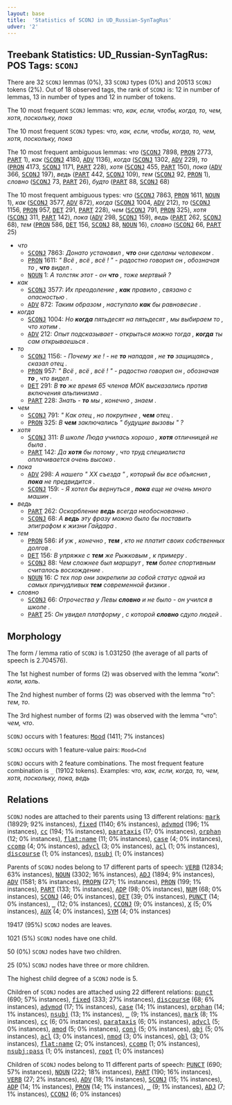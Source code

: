 ```yaml
---
layout: base
title:  'Statistics of SCONJ in UD_Russian-SynTagRus'
udver: '2'
---
```


## Treebank Statistics: UD_Russian-SynTagRus: POS Tags: `SCONJ`

There are 32 `SCONJ` lemmas (0%), 33 `SCONJ` types (0%) and 20513 `SCONJ` tokens (2%).
Out of 18 observed tags, the rank of `SCONJ` is: 12 in number of lemmas, 13 in number of types and 12 in number of tokens.

The 10 most frequent `SCONJ` lemmas: <em>что, как, если, чтобы, когда, то, чем, хотя, поскольку, пока</em>

The 10 most frequent `SCONJ` types:  <em>что, как, если, чтобы, когда, то, чем, хотя, поскольку, пока</em>

The 10 most frequent ambiguous lemmas: <em>что</em> (<tt><a href="ru_syntagrus-pos-SCONJ.html">SCONJ</a></tt> 7898, <tt><a href="ru_syntagrus-pos-PRON.html">PRON</a></tt> 2773, <tt><a href="ru_syntagrus-pos-PART.html">PART</a></tt> 1), <em>как</em> (<tt><a href="ru_syntagrus-pos-SCONJ.html">SCONJ</a></tt> 4180, <tt><a href="ru_syntagrus-pos-ADV.html">ADV</a></tt> 1136), <em>когда</em> (<tt><a href="ru_syntagrus-pos-SCONJ.html">SCONJ</a></tt> 1302, <tt><a href="ru_syntagrus-pos-ADV.html">ADV</a></tt> 229), <em>то</em> (<tt><a href="ru_syntagrus-pos-PRON.html">PRON</a></tt> 4173, <tt><a href="ru_syntagrus-pos-SCONJ.html">SCONJ</a></tt> 1171, <tt><a href="ru_syntagrus-pos-PART.html">PART</a></tt> 228), <em>хотя</em> (<tt><a href="ru_syntagrus-pos-SCONJ.html">SCONJ</a></tt> 455, <tt><a href="ru_syntagrus-pos-PART.html">PART</a></tt> 150), <em>пока</em> (<tt><a href="ru_syntagrus-pos-ADV.html">ADV</a></tt> 366, <tt><a href="ru_syntagrus-pos-SCONJ.html">SCONJ</a></tt> 197), <em>ведь</em> (<tt><a href="ru_syntagrus-pos-PART.html">PART</a></tt> 442, <tt><a href="ru_syntagrus-pos-SCONJ.html">SCONJ</a></tt> 109), <em>тем</em> (<tt><a href="ru_syntagrus-pos-SCONJ.html">SCONJ</a></tt> 92, <tt><a href="ru_syntagrus-pos-PRON.html">PRON</a></tt> 1), <em>словно</em> (<tt><a href="ru_syntagrus-pos-SCONJ.html">SCONJ</a></tt> 73, <tt><a href="ru_syntagrus-pos-PART.html">PART</a></tt> 26), <em>будто</em> (<tt><a href="ru_syntagrus-pos-PART.html">PART</a></tt> 88, <tt><a href="ru_syntagrus-pos-SCONJ.html">SCONJ</a></tt> 68)

The 10 most frequent ambiguous types:  <em>что</em> (<tt><a href="ru_syntagrus-pos-SCONJ.html">SCONJ</a></tt> 7863, <tt><a href="ru_syntagrus-pos-PRON.html">PRON</a></tt> 1611, <tt><a href="ru_syntagrus-pos-NOUN.html">NOUN</a></tt> 1), <em>как</em> (<tt><a href="ru_syntagrus-pos-SCONJ.html">SCONJ</a></tt> 3577, <tt><a href="ru_syntagrus-pos-ADV.html">ADV</a></tt> 872), <em>когда</em> (<tt><a href="ru_syntagrus-pos-SCONJ.html">SCONJ</a></tt> 1004, <tt><a href="ru_syntagrus-pos-ADV.html">ADV</a></tt> 212), <em>то</em> (<tt><a href="ru_syntagrus-pos-SCONJ.html">SCONJ</a></tt> 1156, <tt><a href="ru_syntagrus-pos-PRON.html">PRON</a></tt> 957, <tt><a href="ru_syntagrus-pos-DET.html">DET</a></tt> 291, <tt><a href="ru_syntagrus-pos-PART.html">PART</a></tt> 228), <em>чем</em> (<tt><a href="ru_syntagrus-pos-SCONJ.html">SCONJ</a></tt> 791, <tt><a href="ru_syntagrus-pos-PRON.html">PRON</a></tt> 325), <em>хотя</em> (<tt><a href="ru_syntagrus-pos-SCONJ.html">SCONJ</a></tt> 311, <tt><a href="ru_syntagrus-pos-PART.html">PART</a></tt> 142), <em>пока</em> (<tt><a href="ru_syntagrus-pos-ADV.html">ADV</a></tt> 298, <tt><a href="ru_syntagrus-pos-SCONJ.html">SCONJ</a></tt> 159), <em>ведь</em> (<tt><a href="ru_syntagrus-pos-PART.html">PART</a></tt> 262, <tt><a href="ru_syntagrus-pos-SCONJ.html">SCONJ</a></tt> 68), <em>тем</em> (<tt><a href="ru_syntagrus-pos-PRON.html">PRON</a></tt> 586, <tt><a href="ru_syntagrus-pos-DET.html">DET</a></tt> 156, <tt><a href="ru_syntagrus-pos-SCONJ.html">SCONJ</a></tt> 88, <tt><a href="ru_syntagrus-pos-NOUN.html">NOUN</a></tt> 16), <em>словно</em> (<tt><a href="ru_syntagrus-pos-SCONJ.html">SCONJ</a></tt> 66, <tt><a href="ru_syntagrus-pos-PART.html">PART</a></tt> 25)


* <em>что</em>
  * <tt><a href="ru_syntagrus-pos-SCONJ.html">SCONJ</a></tt> 7863: <em>Донато установил , <b>что</b> они сделаны человеком .</em>
  * <tt><a href="ru_syntagrus-pos-PRON.html">PRON</a></tt> 1611: <em>" Всё , всё , всё ! " - радостно говорил он , обозначая то , <b>что</b> видел .</em>
  * <tt><a href="ru_syntagrus-pos-NOUN.html">NOUN</a></tt> 1: <em>А толстяк этот - он <b>что</b> , тоже мертвый ?</em>
* <em>как</em>
  * <tt><a href="ru_syntagrus-pos-SCONJ.html">SCONJ</a></tt> 3577: <em>Их преодоление , <b>как</b> правило , связано с опасностью .</em>
  * <tt><a href="ru_syntagrus-pos-ADV.html">ADV</a></tt> 872: <em>Таким образом , наступало <b>как</b> бы равновесие .</em>
* <em>когда</em>
  * <tt><a href="ru_syntagrus-pos-SCONJ.html">SCONJ</a></tt> 1004: <em>Но <b>когда</b> пятьдесят на пятьдесят , мы выбираем то , что хотим .</em>
  * <tt><a href="ru_syntagrus-pos-ADV.html">ADV</a></tt> 212: <em>Опыт подсказывает - открыться можно тогда , <b>когда</b> ты сам открываешься .</em>
* <em>то</em>
  * <tt><a href="ru_syntagrus-pos-SCONJ.html">SCONJ</a></tt> 1156: <em>- Почему же ! - не <b>то</b> нападая , не <b>то</b> защищаясь , сказал отец .</em>
  * <tt><a href="ru_syntagrus-pos-PRON.html">PRON</a></tt> 957: <em>" Всё , всё , всё ! " - радостно говорил он , обозначая <b>то</b> , что видел .</em>
  * <tt><a href="ru_syntagrus-pos-DET.html">DET</a></tt> 291: <em>В <b>то</b> же время 65 членов МОК высказались против включения альпинизма .</em>
  * <tt><a href="ru_syntagrus-pos-PART.html">PART</a></tt> 228: <em>Знать - <b>то</b> мы , конечно , знаем .</em>
* <em>чем</em>
  * <tt><a href="ru_syntagrus-pos-SCONJ.html">SCONJ</a></tt> 791: <em>" Как отец , но покрупнее , <b>чем</b> отец .</em>
  * <tt><a href="ru_syntagrus-pos-PRON.html">PRON</a></tt> 325: <em>В <b>чем</b> заключались " будущие вызовы " ?</em>
* <em>хотя</em>
  * <tt><a href="ru_syntagrus-pos-SCONJ.html">SCONJ</a></tt> 311: <em>В школе Люда училась хорошо , <b>хотя</b> отличницей не была .</em>
  * <tt><a href="ru_syntagrus-pos-PART.html">PART</a></tt> 142: <em>Да <b>хотя</b> бы потому , что труд специалиста оплачивается очень высоко .</em>
* <em>пока</em>
  * <tt><a href="ru_syntagrus-pos-ADV.html">ADV</a></tt> 298: <em>А нашего " XX съезда " , который бы все объяснил , <b>пока</b> не предвидится .</em>
  * <tt><a href="ru_syntagrus-pos-SCONJ.html">SCONJ</a></tt> 159: <em>- Я хотел бы вернуться , <b>пока</b> еще не очень много машин .</em>
* <em>ведь</em>
  * <tt><a href="ru_syntagrus-pos-PART.html">PART</a></tt> 262: <em>Оскорбление <b>ведь</b> всегда необоснованно .</em>
  * <tt><a href="ru_syntagrus-pos-SCONJ.html">SCONJ</a></tt> 68: <em>А <b>ведь</b> эту фразу можно было бы поставить эпиграфом к жизни Гайдара .</em>
* <em>тем</em>
  * <tt><a href="ru_syntagrus-pos-PRON.html">PRON</a></tt> 586: <em>И уж , конечно , <b>тем</b> , кто не платит своих собственных долгов .</em>
  * <tt><a href="ru_syntagrus-pos-DET.html">DET</a></tt> 156: <em>В упряжке с <b>тем</b> же Рыжковым , к примеру .</em>
  * <tt><a href="ru_syntagrus-pos-SCONJ.html">SCONJ</a></tt> 88: <em>Чем сложнее был маршрут , <b>тем</b> более спортивным считалось восхождение .</em>
  * <tt><a href="ru_syntagrus-pos-NOUN.html">NOUN</a></tt> 16: <em>С тех пор они закрепили за собой статус одной из самых причудливых <b>тем</b> современной физики .</em>
* <em>словно</em>
  * <tt><a href="ru_syntagrus-pos-SCONJ.html">SCONJ</a></tt> 66: <em>Отрочества у Левы <b>словно</b> и не было - он учился в школе .</em>
  * <tt><a href="ru_syntagrus-pos-PART.html">PART</a></tt> 25: <em>Он увидел платформу , с которой <b>словно</b> сдуло людей .</em>

## Morphology

The form / lemma ratio of `SCONJ` is 1.031250 (the average of all parts of speech is 2.704576).

The 1st highest number of forms (2) was observed with the lemma “коли”: <em>коли, коль</em>.

The 2nd highest number of forms (2) was observed with the lemma “то”: <em>тем, то</em>.

The 3rd highest number of forms (2) was observed with the lemma “что”: <em>чем, что</em>.

`SCONJ` occurs with 1 features: <tt><a href="ru_syntagrus-feat-Mood.html">Mood</a></tt> (1411; 7% instances)

`SCONJ` occurs with 1 feature-value pairs: `Mood=Cnd`

`SCONJ` occurs with 2 feature combinations.
The most frequent feature combination is `_` (19102 tokens).
Examples: <em>что, как, если, когда, то, чем, хотя, поскольку, пока, ведь</em>


## Relations

`SCONJ` nodes are attached to their parents using 13 different relations: <tt><a href="ru_syntagrus-dep-mark.html">mark</a></tt> (18929; 92% instances), <tt><a href="ru_syntagrus-dep-fixed.html">fixed</a></tt> (1140; 6% instances), <tt><a href="ru_syntagrus-dep-advmod.html">advmod</a></tt> (196; 1% instances), <tt><a href="ru_syntagrus-dep-cc.html">cc</a></tt> (194; 1% instances), <tt><a href="ru_syntagrus-dep-parataxis.html">parataxis</a></tt> (17; 0% instances), <tt><a href="ru_syntagrus-dep-orphan.html">orphan</a></tt> (12; 0% instances), <tt><a href="ru_syntagrus-dep-flat-name.html">flat:name</a></tt> (11; 0% instances), <tt><a href="ru_syntagrus-dep-case.html">case</a></tt> (4; 0% instances), <tt><a href="ru_syntagrus-dep-ccomp.html">ccomp</a></tt> (4; 0% instances), <tt><a href="ru_syntagrus-dep-advcl.html">advcl</a></tt> (3; 0% instances), <tt><a href="ru_syntagrus-dep-acl.html">acl</a></tt> (1; 0% instances), <tt><a href="ru_syntagrus-dep-discourse.html">discourse</a></tt> (1; 0% instances), <tt><a href="ru_syntagrus-dep-nsubj.html">nsubj</a></tt> (1; 0% instances)

Parents of `SCONJ` nodes belong to 17 different parts of speech: <tt><a href="ru_syntagrus-pos-VERB.html">VERB</a></tt> (12834; 63% instances), <tt><a href="ru_syntagrus-pos-NOUN.html">NOUN</a></tt> (3302; 16% instances), <tt><a href="ru_syntagrus-pos-ADJ.html">ADJ</a></tt> (1894; 9% instances), <tt><a href="ru_syntagrus-pos-ADV.html">ADV</a></tt> (1581; 8% instances), <tt><a href="ru_syntagrus-pos-PROPN.html">PROPN</a></tt> (271; 1% instances), <tt><a href="ru_syntagrus-pos-PRON.html">PRON</a></tt> (199; 1% instances), <tt><a href="ru_syntagrus-pos-PART.html">PART</a></tt> (133; 1% instances), <tt><a href="ru_syntagrus-pos-ADP.html">ADP</a></tt> (98; 0% instances), <tt><a href="ru_syntagrus-pos-NUM.html">NUM</a></tt> (68; 0% instances), <tt><a href="ru_syntagrus-pos-SCONJ.html">SCONJ</a></tt> (46; 0% instances), <tt><a href="ru_syntagrus-pos-DET.html">DET</a></tt> (39; 0% instances), <tt><a href="ru_syntagrus-pos-PUNCT.html">PUNCT</a></tt> (14; 0% instances), <tt><a href="ru_syntagrus-dep-_.html">_</a></tt> (12; 0% instances), <tt><a href="ru_syntagrus-pos-CCONJ.html">CCONJ</a></tt> (9; 0% instances), <tt><a href="ru_syntagrus-pos-X.html">X</a></tt> (5; 0% instances), <tt><a href="ru_syntagrus-pos-AUX.html">AUX</a></tt> (4; 0% instances), <tt><a href="ru_syntagrus-pos-SYM.html">SYM</a></tt> (4; 0% instances)

19417 (95%) `SCONJ` nodes are leaves.

1021 (5%) `SCONJ` nodes have one child.

50 (0%) `SCONJ` nodes have two children.

25 (0%) `SCONJ` nodes have three or more children.

The highest child degree of a `SCONJ` node is 5.

Children of `SCONJ` nodes are attached using 22 different relations: <tt><a href="ru_syntagrus-dep-punct.html">punct</a></tt> (690; 57% instances), <tt><a href="ru_syntagrus-dep-fixed.html">fixed</a></tt> (333; 27% instances), <tt><a href="ru_syntagrus-dep-discourse.html">discourse</a></tt> (68; 6% instances), <tt><a href="ru_syntagrus-dep-advmod.html">advmod</a></tt> (17; 1% instances), <tt><a href="ru_syntagrus-dep-case.html">case</a></tt> (14; 1% instances), <tt><a href="ru_syntagrus-dep-orphan.html">orphan</a></tt> (14; 1% instances), <tt><a href="ru_syntagrus-dep-nsubj.html">nsubj</a></tt> (13; 1% instances), <tt><a href="ru_syntagrus-dep-_.html">_</a></tt> (9; 1% instances), <tt><a href="ru_syntagrus-dep-mark.html">mark</a></tt> (8; 1% instances), <tt><a href="ru_syntagrus-dep-cc.html">cc</a></tt> (6; 0% instances), <tt><a href="ru_syntagrus-dep-parataxis.html">parataxis</a></tt> (6; 0% instances), <tt><a href="ru_syntagrus-dep-advcl.html">advcl</a></tt> (5; 0% instances), <tt><a href="ru_syntagrus-dep-amod.html">amod</a></tt> (5; 0% instances), <tt><a href="ru_syntagrus-dep-conj.html">conj</a></tt> (5; 0% instances), <tt><a href="ru_syntagrus-dep-obj.html">obj</a></tt> (5; 0% instances), <tt><a href="ru_syntagrus-dep-acl.html">acl</a></tt> (3; 0% instances), <tt><a href="ru_syntagrus-dep-nmod.html">nmod</a></tt> (3; 0% instances), <tt><a href="ru_syntagrus-dep-obl.html">obl</a></tt> (3; 0% instances), <tt><a href="ru_syntagrus-dep-flat-name.html">flat:name</a></tt> (2; 0% instances), <tt><a href="ru_syntagrus-dep-ccomp.html">ccomp</a></tt> (1; 0% instances), <tt><a href="ru_syntagrus-dep-nsubj-pass.html">nsubj:pass</a></tt> (1; 0% instances), <tt><a href="ru_syntagrus-dep-root.html">root</a></tt> (1; 0% instances)

Children of `SCONJ` nodes belong to 11 different parts of speech: <tt><a href="ru_syntagrus-pos-PUNCT.html">PUNCT</a></tt> (690; 57% instances), <tt><a href="ru_syntagrus-pos-NOUN.html">NOUN</a></tt> (222; 18% instances), <tt><a href="ru_syntagrus-pos-PART.html">PART</a></tt> (190; 16% instances), <tt><a href="ru_syntagrus-pos-VERB.html">VERB</a></tt> (27; 2% instances), <tt><a href="ru_syntagrus-pos-ADV.html">ADV</a></tt> (18; 1% instances), <tt><a href="ru_syntagrus-pos-SCONJ.html">SCONJ</a></tt> (15; 1% instances), <tt><a href="ru_syntagrus-pos-ADP.html">ADP</a></tt> (14; 1% instances), <tt><a href="ru_syntagrus-pos-PRON.html">PRON</a></tt> (14; 1% instances), <tt><a href="ru_syntagrus-dep-_.html">_</a></tt> (9; 1% instances), <tt><a href="ru_syntagrus-pos-ADJ.html">ADJ</a></tt> (7; 1% instances), <tt><a href="ru_syntagrus-pos-CCONJ.html">CCONJ</a></tt> (6; 0% instances)

